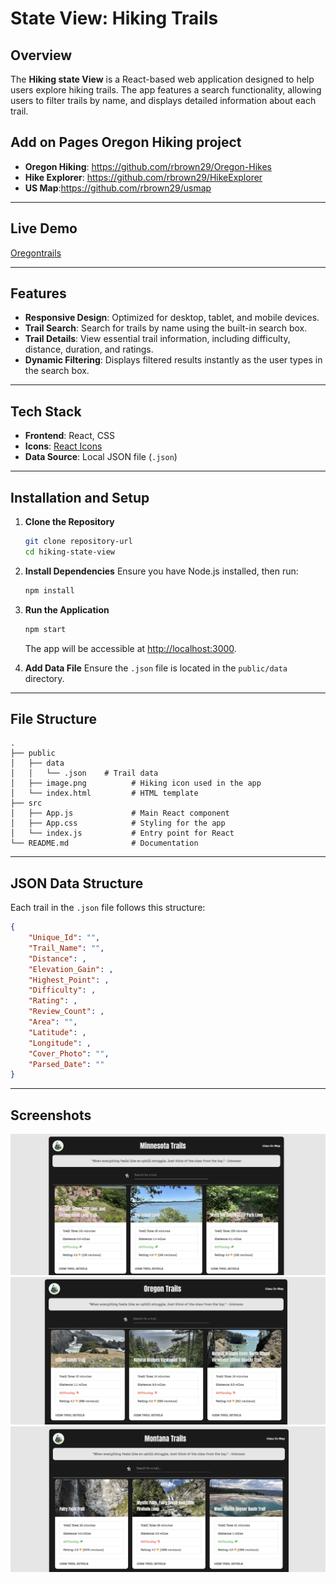 # State View: Hiking Trails

## Overview
The **Hiking state View** is a React-based web application designed to help users explore hiking trails. The app features a search functionality, allowing users to filter trails by name, and displays detailed information about each trail.

## Add on Pages Oregon Hiking project
- **Oregon Hiking**: https://github.com/rbrown29/Oregon-Hikes
- **Hike Explorer**: https://github.com/rbrown29/HikeExplorer
- **US Map**:https://github.com/rbrown29/usmap

---
## Live Demo
[Oregontrails](https://oregontrails.netlify.app/)

---

## Features
- **Responsive Design**: Optimized for desktop, tablet, and mobile devices.
- **Trail Search**: Search for trails by name using the built-in search box.
- **Trail Details**: View essential trail information, including difficulty, distance, duration, and ratings.
- **Dynamic Filtering**: Displays filtered results instantly as the user types in the search box.

---

## Tech Stack
- **Frontend**: React, CSS
- **Icons**: [React Icons](https://react-icons.github.io/react-icons/)
- **Data Source**: Local JSON file (`.json`)

---

## Installation and Setup

1. **Clone the Repository**
   ```bash
   git clone repository-url
   cd hiking-state-view
   ```

2. **Install Dependencies**
   Ensure you have Node.js installed, then run:
   ```bash
   npm install
   ```

3. **Run the Application**
   ```bash
   npm start
   ```
   The app will be accessible at [http://localhost:3000](http://localhost:3000).

4. **Add Data File**
   Ensure the `.json` file is located in the `public/data` directory.

---

## File Structure
```
.
├── public
│   ├── data
│   │   └── .json    # Trail data
│   ├── image.png          # Hiking icon used in the app
│   └── index.html         # HTML template
├── src
│   ├── App.js             # Main React component
│   ├── App.css            # Styling for the app
│   └── index.js           # Entry point for React
└── README.md              # Documentation
```

---

## JSON Data Structure
Each trail in the `.json` file follows this structure:
```json
{
    "Unique_Id": "",
    "Trail_Name": "",
    "Distance": ,
    "Elevation_Gain": ,
    "Highest_Point": ,
    "Difficulty": ,
    "Rating": ,
    "Review_Count": ,
    "Area": "",
    "Latitude": ,
    "Longitude": ,
    "Cover_Photo": "",
    "Parsed_Date": ""
}
```

---

## Screenshots

![Screenshot](/public/minnesota.png)
![Screenshot](/public/oregon.png)
![Screenshot](/public/montana.png)

